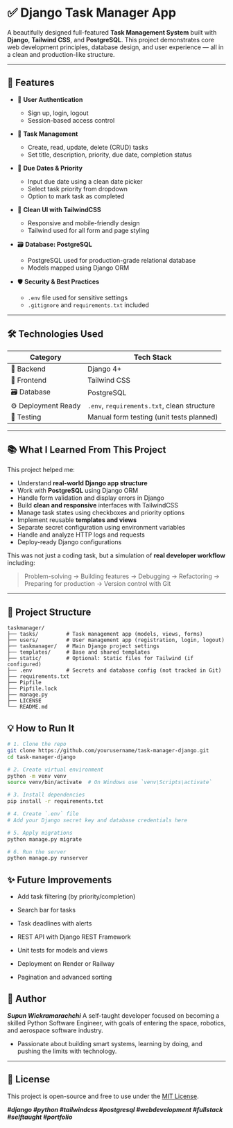 # ✅ Django Task Manager App

A beautifully designed full-featured **Task Management System** built with **Django**, **Tailwind CSS**, and **PostgreSQL**. This project demonstrates core web development principles, database design, and user experience — all in a clean and production-like structure.

---

## 🚀 Features

- 🔐 **User Authentication**
  - Sign up, login, logout
  - Session-based access control

- 📝 **Task Management**
  - Create, read, update, delete (CRUD) tasks
  - Set title, description, priority, due date, completion status

- 📆 **Due Dates & Priority**
  - Input due date using a clean date picker
  - Select task priority from dropdown
  - Option to mark task as completed

- 🎨 **Clean UI with TailwindCSS**
  - Responsive and mobile-friendly design
  - Tailwind used for all form and page styling

- 🗃️ **Database: PostgreSQL**
  - PostgreSQL used for production-grade relational database
  - Models mapped using Django ORM

- 🛡️ **Security & Best Practices**
  - `.env` file used for sensitive settings
  - `.gitignore` and `requirements.txt` included

---

## 🛠️ Technologies Used

| Category          | Tech Stack |
|-------------------|------------|
| 🧠 Backend         | Django 4+ |
| 🎨 Frontend        | Tailwind CSS |
| 🗃️ Database        | PostgreSQL |
| ⚙️ Deployment Ready| `.env`, `requirements.txt`, clean structure |
| 🧪 Testing         | Manual form testing (unit tests planned) |

---

## 📚 What I Learned From This Project

This project helped me:

- Understand **real-world Django app structure**
- Work with **PostgreSQL** using Django ORM
- Handle form validation and display errors in Django
- Build **clean and responsive** interfaces with TailwindCSS
- Manage task states using checkboxes and priority options
- Implement reusable **templates and views**
- Separate secret configuration using environment variables
- Handle and analyze HTTP logs and requests
- Deploy-ready Django configurations

This was not just a coding task, but a simulation of **real developer workflow** including:

> Problem-solving → Building features → Debugging → Refactoring → Preparing for production → Version control with Git

---

## 📁 Project Structure

```plaintext
taskmanager/
├── tasks/         # Task management app (models, views, forms)
├── users/         # User management app (registration, login, logout)
├── taskmanager/   # Main Django project settings
├── templates/     # Base and shared templates
├── static/        # Optional: Static files for Tailwind (if configured)
├── .env           # Secrets and database config (not tracked in Git)
├── requirements.txt
├── Pipfile
├── Pipfile.lock
├── manage.py
├── LICENSE
└── README.md
```

## 💡 How to Run It

```bash
# 1. Clone the repo
git clone https://github.com/yourusername/task-manager-django.git
cd task-manager-django

# 2. Create virtual environment
python -m venv venv
source venv/bin/activate  # On Windows use `venv\Scripts\activate`

# 3. Install dependencies
pip install -r requirements.txt

# 4. Create `.env` file
# Add your Django secret key and database credentials here

# 5. Apply migrations
python manage.py migrate

# 6. Run the server
python manage.py runserver
```

## ✨ Future Improvements
 - Add task filtering (by priority/completion)

 - Search bar for tasks

 - Task deadlines with alerts

 - REST API with Django REST Framework

 - Unit tests for models and views

 - Deployment on Render or Railway

 - Pagination and advanced sorting

## 🤝 Author
_**Supun Wickramarachchi**_
A self-taught developer focused on becoming a skilled Python Software Engineer, with goals of entering the space, robotics, and aerospace software industry.

* Passionate about building smart systems, learning by doing, and pushing the limits with technology.
---
## 📌 License
This project is open-source and free to use under the [MIT License](LICENSE).

_**#django #python #tailwindcss #postgresql #webdevelopment #fullstack #selftaught #portfolio**_